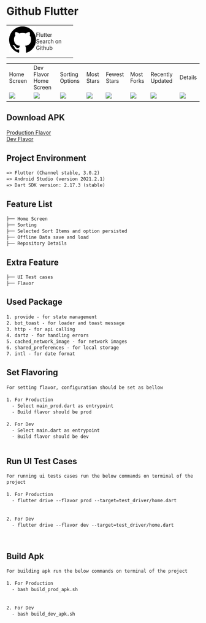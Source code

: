 # Github Flutter
<table>
  <tr>
    <td>
      <img src="assets/github.png" height=70 align="left"> 
    <p>Flutter Search on Github
      </p>
    </td>
  </tr>
</table>
<table>
  <tr>
     <td>Home Screen</td>
       <td>Dev Flavor Home Screen</td>
        <td>Sorting Options</td>
    <td>Most Stars</td>
     <td>Fewest Stars</td>
     <td>Most Forks</td>
    <td>Recently Updated</td>
     <td>Details</td>
  </tr>
  <tr>
    <td><img src="https://drive.google.com/uc?export=download&id=1l1UNkT6fhzJT9UN7CtYolLb5hV93n531" width=270 ></td>
    <td><img src="https://drive.google.com/uc?export=download&id=1l6FcKd97ZN2WGq-Oyjhr7tI23jc3jfiR" width=270 ></td>
    <td><img src="https://drive.google.com/uc?export=download&id=1lF0oKZ6aG5nIAWNnUZcTY3D_VKNere-A" width=270 ></td>
    <td><img src="https://drive.google.com/uc?export=download&id=1l9GInCGzm0P61O5hlc_VlWR1OVBy5nlz" width=270 ></td>
    <td><img src="https://drive.google.com/uc?export=download&id=1lAj5b5OxLydpb1DixRlGTt5v7FCBHrp-" width=270 ></td>
     <td><img src="https://drive.google.com/uc?export=download&id=1lDrrGfcUJJth_UagJBV721w2UAzauz7V" width=270 ></td>
     <td><img src="https://drive.google.com/uc?export=download&id=1lEdhGLzNnk-RywPMdyC7sedodH2UnWeE" width=270 ></td>
    <td><img src="https://drive.google.com/uc?export=download&id=1lF-CyKM2ZaOYddoptbAhc1IRgq87zwNP" width=270 ></td>
  </tr>
 </table>

## Download APK
<a id="raw-url" href="https://drive.google.com/uc?export=download&id=1lLWTG4QRjgX-x30-fAuzcaBlaQg1pCLR">Production Flavor</a><br />
<a id="raw-url" href="https://drive.google.com/uc?export=download&id=1lKxDHWC_b_QNNGBpF2vgCjM84SxbX0zT">Dev Flavor</a>

## Project Environment
```
=> Flutter (Channel stable, 3.0.2)
=> Android Studio (version 2021.2.1)
=> Dart SDK version: 2.17.3 (stable) 
```


## Feature List
```
├── Home Screen
├── Sorting
├── Selected Sort Items and option persisted
├── Offline Data save and load
├── Repository Details
```


## Extra Feature
```
├── UI Test cases
├── Flavor
```

## Used Package
```
1. provide - for state management
2. bot_toast - for loader and toast message
3. http - for api calling
4. dartz - for handling errors
5. cached_network_image - for network images
6. shared_preferences - for local storage
7. intl - for date format
```

## Set Flavoring
```
For setting flavor, configuration should be set as bellow

1. For Production
  - Select main_prod.dart as entrypoint
  - Build flavor should be prod
  
2. For Dev
  - Select main.dart as entrypoint
  - Build flavor should be dev
  
```

## Run UI Test Cases
```
For running ui tests cases run the below commands on terminal of the project

1. For Production
  - flutter drive --flavor prod --target=test_driver/home.dart

  
2. For Dev
  - flutter drive --flavor dev --target=test_driver/home.dart

  
```
## Build Apk
```
For building apk run the below commands on terminal of the project

1. For Production
  - bash build_prod_apk.sh

  
2. For Dev
  - bash build_dev_apk.sh

  
```


